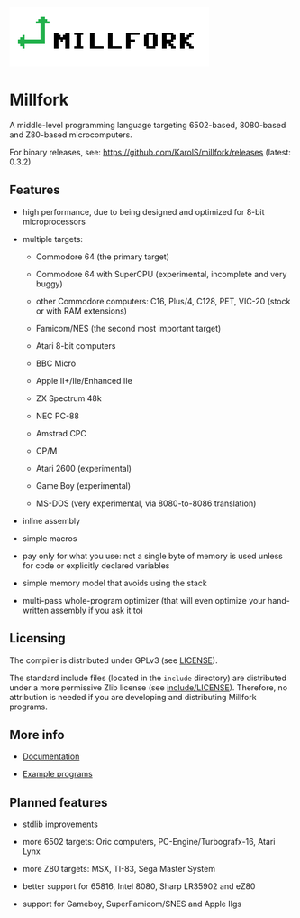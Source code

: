 ![](logo_transparent.png)

# Millfork

A middle-level programming language targeting 6502-based, 8080-based and Z80-based microcomputers. 

For binary releases, see: https://github.com/KarolS/millfork/releases
(latest: 0.3.2)

## Features

* high performance, due to being designed and optimized for 8-bit microprocessors

* multiple targets:

    * Commodore 64 (the primary target)
    
    * Commodore 64 with SuperCPU (experimental, incomplete and very buggy)
    
    * other Commodore computers: C16, Plus/4, C128, PET, VIC-20 (stock or with RAM extensions)
    
    * Famicom/NES (the second most important target)
    
    * Atari 8-bit computers
    
    * BBC Micro
    
    * Apple II+/IIe/Enhanced IIe
    
    * ZX Spectrum 48k
    
    * NEC PC-88
    
    * Amstrad CPC
    
    * CP/M
    
    * Atari 2600 (experimental)
    
    * Game Boy (experimental)
    
    * MS-DOS (very experimental, via 8080-to-8086 translation)

* inline assembly

* simple macros

* pay only for what you use: not a single byte of memory is used unless for code or explicitly declared variables

* simple memory model that avoids using the stack

* multi-pass whole-program optimizer (that will even optimize your hand-written assembly if you ask it to)

## Licensing

The compiler is distributed under GPLv3 (see [LICENSE](LICENSE)).

The standard include files (located in the `include` directory) are distributed under a more permissive Zlib license (see [include/LICENSE](include/LICENSE)).
Therefore, no attribution is needed if you are developing and distributing Millfork programs.

## More info

* [Documentation](docs/index.md)

* [Example programs](examples/README.md)

## Planned features

* stdlib improvements

* more 6502 targets: Oric computers, PC-Engine/Turbografx-16, Atari Lynx

* more Z80 targets: MSX, TI-83, Sega Master System
 
* better support for 65816, Intel 8080, Sharp LR35902 and eZ80

* support for Gameboy, SuperFamicom/SNES and Apple IIgs
